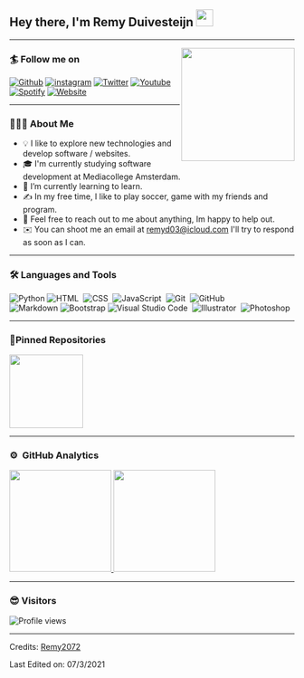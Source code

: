 ## Hey there, I'm Remy Duivesteijn  <img src="https://raw.githubusercontent.com/iampavangandhi/iampavangandhi/master/gifs/Hi.gif" width="30px"></h2>
---
<img align='right' src='https://user-images.githubusercontent.com/5713670/87202985-820dcb80-c2b6-11ea-9f56-7ec461c497c3.gif' width='200"'>

### 🏄 Follow me on

[![Github](https://img.shields.io/badge/-Github-black?logo=Github&logoColor=white&style=for-the-badge)](https://github.com/Remy2072)
[![instagram](https://img.shields.io/badge/-Instagram-C13584?logo=instagram&logoColor=white&style=for-the-badge)](https://www.instagram.com/remy2072/)
[![Twitter](https://img.shields.io/badge/-Twitter-1da1f2?logo=twitter&logoColor=white&style=for-the-badge)](https://twitter.com/RemyDuivesteijn)
[![Youtube](https://img.shields.io/badge/-Youtube-FF0000?logo=Youtube&logoColor=white&style=for-the-badge)](https://www.youtube.com/channel/UC9lt58lfem-Bjr287JID__g)
[![Spotify](https://img.shields.io/badge/spotify-%231ED760.svg?&style=for-the-badge&logo=spotify&logoColor=white)](https://open.spotify.com/user/jfcceg1kskkzucac21zh500kl)
[![Website](https://img.shields.io/badge/-Website-2e343f?logo=google&logoColor=white&style=for-the-badge)](https://30528.hosts1.ma-cloud.nl/portfolio/index.html)

---

### 👨🏻‍💻 About Me

- 💡 I like to explore new technologies and develop software / websites.
- 🎓 I'm currently studying software development at Mediacollege Amsterdam.
- 🌱 I’m currently learning to learn.
- ✍️ In my free time, I like to play soccer, game with my friends and program.
- 💬 Feel free to reach out to me about anything, Im happy to help out.
- ✉️ You can shoot me an email at remyd03@icloud.com  I'll try to respond as soon as I can.

---

### 🛠 Languages and Tools

![Python](https://img.shields.io/badge/-Python-2e343f?style=flat&logo=python )
![HTML](https://img.shields.io/badge/-HTML-2e343f?style=flat&logo=HTML5)&nbsp;
![CSS](https://img.shields.io/badge/-CSS-2e343f?style=flat&logo=CSS3&logoColor=1572B6)&nbsp;
![JavaScript](https://img.shields.io/badge/-JavaScript-2e343f?style=flat&logo=javascript)&nbsp;
![Git](https://img.shields.io/badge/-Git-2e343f?style=flat&logo=git)&nbsp;
![GitHub](https://img.shields.io/badge/-GitHub-2e343f?style=flat&logo=github)&nbsp;\
![Markdown](https://img.shields.io/badge/-Markdown-2e343f?style=flat&logo=markdown)
![Bootstrap](https://img.shields.io/badge/-Bootstrap-2e343f?style=flat&logo=bootstrap&logoColor=563D7C)
![Visual Studio Code](https://img.shields.io/badge/-Visual%20Studio%20Code-2e343f?style=flat&logo=visual-studio-code&logoColor=007ACC)&nbsp;
![Illustrator](https://img.shields.io/badge/-Illustrator-2e343f?style=flat&logo=adobe-illustrator)&nbsp;
![Photoshop](https://img.shields.io/badge/-Photoshop-2e343f?style=flat&logo=adobe-photoshop)&nbsp;

---

### 📌Pinned Repositories

<p align="left">
<a href="https://github.com/Remy2072/Duurzaam-Huis">
  <img height="130em" src="https://github-readme-stats.vercel.app/api/pin/?username=Remy2072&repo=Duurzaam-Huis&theme=nord" />
</a>
</p>

---

### ⚙️ &nbsp;GitHub Analytics

<p align="top">
<a href="https://github.com/AVS1508">
  <img height="180em" src="https://github-readme-stats-eight-theta.vercel.app/api?username=Remy2072&show_icons=true&theme=nord&include_all_commits=true&count_private=true"/>
  <img height="180em" src="https://github-readme-stats-eight-theta.vercel.app/api/top-langs/?username=Remy2072&layout=compact&langs_count=8&theme=nord"/>
</a>
</p>

---

### 😎 Visitors

![Profile views](https://visitor-badge.glitch.me/badge?page_id=Remy.Remy)

-----

Credits: [Remy2072](https://github.com/Remy2072)

Last Edited on: 07/3/2021
